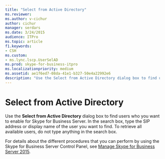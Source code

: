 ```yaml
---
title: "Select from Active Directory"
ms.reviewer: 
ms.author: v-cichur
author: cichur
manager: serdars
ms.date: 3/24/2015
audience: ITPro
ms.topic: article
f1.keywords:
- CSH
ms.custom:
- ms.lync.lscp.UserSelAD
ms.prod: skype-for-business-itpro
ms.localizationpriority: medium
ms.assetid: ae1f6ed7-08da-41e1-b327-50e4a22992e6
description: "Use the Select from Active Directory dialog box to find users who you want to enable for Skype for Business Server. In the search box, type the SIP address or display name of the user you want to find. To retrieve all available users, do not type anything in the search box."
---
```


# Select from Active Directory
 
Use the **Select from Active Directory** dialog box to find users who you want to enable for Skype for Business Server. In the search box, type the SIP address or display name of the user you want to find. To retrieve all available users, do not type anything in the search box.
  
For details about the different procedures that you can perform by using the Skype for Business Server Control Panel, see [Manage Skype for Business Server 2015](../../manage/manage.md).
  

